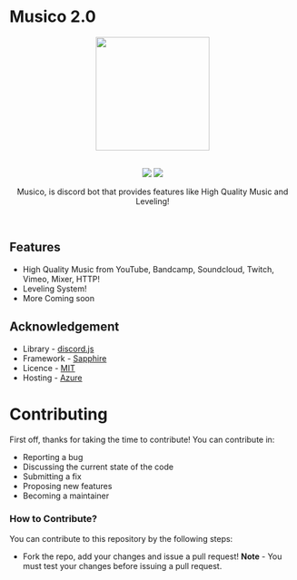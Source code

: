 # Musico 2.0
<div align="center">
<p align="center"><a href="https://discord.gg/a3XeQvSVJG"><img src="https://images-ext-1.discordapp.net/external/OS6Tjg2W4i3j4lihAfX0GGL4jhU6jFjyuAf9ud9-E7o/%3Fsize%3D4096%26ignore%3Dtrue%29./https/cdn.discordapp.com/avatars/1025556933052219402/829850108836769b234b2036faf36e4c.png?width=413&height=413" width="200"></a></p><br>
<a href="https://discord.gg/a3XeQvSVJG"><img src="https://img.shields.io/discord/1056555185914265670?style=for-the-badge"></a>
<a href="https://github.com/TheMitobot/Mito/blob/main/LICENSE"><img src="https://img.shields.io/github/license/mashape/apistatus.svg?style=for-the-badge"></a>
<p align="center">Musico, is discord bot that provides features like High Quality Music and Leveling!</p>
<br></div>

## Features 
- High Quality Music from YouTube, Bandcamp, Soundcloud, Twitch, Vimeo, Mixer, HTTP! 
- Leveling System!
- More Coming soon

## Acknowledgement
- Library - [discord.js](https://discord.js.org/)
- Framework - [Sapphire](https://www.sapphirejs.dev/)
- Licence - [MIT](https://github.com/TheMitobot/Mito/blob/main/LICENSE)
- Hosting - [Azure](https://portal.azure.com)

# Contributing
First off, thanks for taking the time to contribute! You can contribute in:
- Reporting a bug
- Discussing the current state of the code
- Submitting a fix
- Proposing new features
- Becoming a maintainer

### How to Contribute?
You can contribute to this repository by the following steps: 
- Fork the repo, add your changes and issue a pull request!
**Note** - You must test your changes before issuing a pull request.
